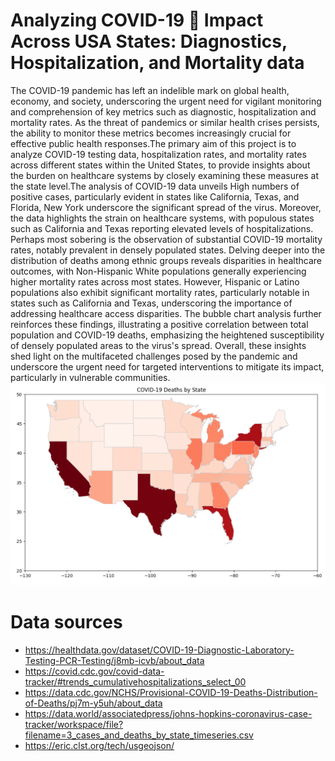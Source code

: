 # Analyzing COVID-19 🦠 Impact Across USA States: Diagnostics, Hospitalization, and Mortality data
The COVID-19 pandemic has left an indelible mark on global health, economy, and society, underscoring the urgent need for vigilant monitoring and comprehension of key metrics such as diagnostic, hospitalization and mortality rates. As the threat of pandemics or similar health crises persists, the ability to monitor these metrics becomes increasingly crucial for effective public health responses.The primary aim of this project is to analyze COVID-19 testing data, hospitalization rates, and mortality rates across different states within the United States, to provide insights about the burden on healthcare systems by closely examining these measures at the state level.The analysis of COVID-19 data unveils High numbers of positive cases, particularly evident in states like California, Texas, and Florida, New York underscore the significant spread of the virus. Moreover, the data highlights the strain on healthcare systems, with populous states such as California and Texas reporting elevated levels of hospitalizations. Perhaps most sobering is the observation of substantial COVID-19 mortality rates, notably prevalent in densely populated states. Delving deeper into the distribution of deaths among ethnic groups reveals disparities in healthcare outcomes, with Non-Hispanic White populations generally experiencing higher mortality rates across most states. However, Hispanic or Latino populations also exhibit significant mortality rates, particularly notable in states such as California and Texas, underscoring the importance of addressing healthcare access disparities. The bubble chart analysis further reinforces these findings, illustrating a positive correlation between total population and COVID-19 deaths, emphasizing the heightened susceptibility of densely populated areas to the virus's spread. Overall, these insights shed light on the multifaceted challenges posed by the pandemic and underscore the urgent need for targeted interventions to mitigate its impact, particularly in vulnerable communities.
<img src="image.png" >
# Data sources
* https://healthdata.gov/dataset/COVID-19-Diagnostic-Laboratory-Testing-PCR-Testing/j8mb-icvb/about_data 
* https://covid.cdc.gov/covid-data-tracker/#trends_cumulativehospitalizations_select_00
* https://data.cdc.gov/NCHS/Provisional-COVID-19-Deaths-Distribution-of-Deaths/pj7m-y5uh/about_data
* https://data.world/associatedpress/johns-hopkins-coronavirus-case-tracker/workspace/file?filename=3_cases_and_deaths_by_state_timeseries.csv 
* https://eric.clst.org/tech/usgeojson/
